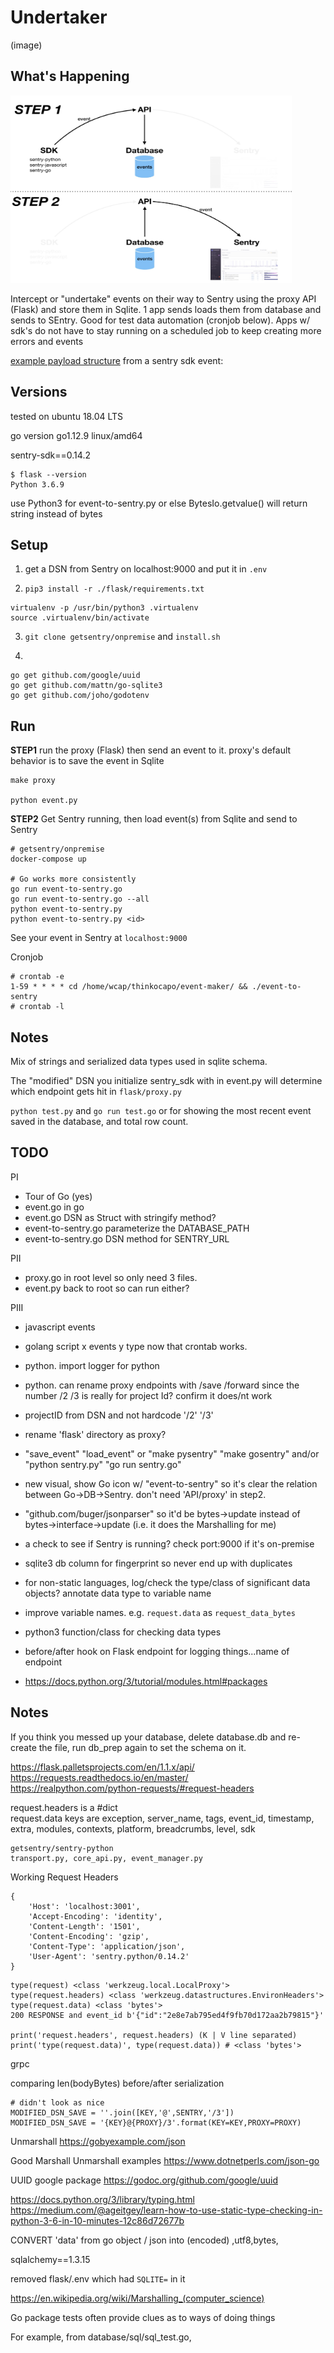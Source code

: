 # Undertaker
(image)

## What's Happening
<img src="./img/workflow-diagram.jpeg" width="450" height="300">  

Intercept or "undertake" events on their way to Sentry using the proxy API (Flask) and store them in Sqlite. 1 app sends loads them from database and sends to SEntry. Good for test data automation (cronjob below). Apps w/ sdk's do not have to stay running on a scheduled job to keep creating more errors and events

[example payload structure](./img/payload-structure.png) from a sentry sdk event:  

## Versions
tested on ubuntu 18.04 LTS

go version go1.12.9 linux/amd64

sentry-sdk==0.14.2

```
$ flask --version
Python 3.6.9
```

use Python3 for event-to-sentry.py or else BytesIo.getvalue() will return string instead of bytes

## Setup

1. get a DSN from Sentry on localhost:9000 and put it in `.env`

2. `pip3 install -r ./flask/requirements.txt`
```
virtualenv -p /usr/bin/python3 .virtualenv
source .virtualenv/bin/activate
```
3. `git clone getsentry/onpremise` and `install.sh`

4. 
```
go get github.com/google/uuid
go get github.com/mattn/go-sqlite3
go get github.com/joho/godotenv
```
## Run
**STEP1**
run the proxy (Flask) then send an event to it. proxy's default behavior is to save the event in Sqlite
```
make proxy

python event.py
```
**STEP2**
Get Sentry running, then load event(s) from Sqlite and send to Sentry
```
# getsentry/onpremise
docker-compose up

# Go works more consistently
go run event-to-sentry.go
go run event-to-sentry.go --all
python event-to-sentry.py
python event-to-sentry.py <id>
```
See your event in Sentry at `localhost:9000`

Cronjob
```
# crontab -e
1-59 * * * * cd /home/wcap/thinkocapo/event-maker/ && ./event-to-sentry
# crontab -l
```
## Notes
Mix of strings and serialized data types used in sqlite schema.

The "modified" DSN you initialize sentry_sdk with in event.py will determine which endpoint gets hit in `flask/proxy.py`

`python test.py` and `go run test.go` or for showing the most recent event saved in the database, and total row count.

## TODO

PI  
- Tour of Go (yes)
- event.go in go
- event.go DSN as Struct with stringify method?
- event-to-sentry.go parameterize the DATABASE_PATH
- event-to-sentry.go DSN method for SENTRY_URL

PII
- proxy.go in root level so only need 3 files.
- event.py back to root so can run either?


PIII  
- javascript events
- golang script x events y type now that crontab works.
- python. import logger for python
- python. can rename proxy endpoints with /save /forward since the number /2 /3 is really for project Id? confirm it does/nt work
- projectID from DSN and not hardcode '/2' '/3'

- rename 'flask' directory as proxy?
- "save_event" "load_event" or "make pysentry" "make gosentry" and/or "python sentry.py" "go run sentry.go"
- new visual, show Go icon w/ "event-to-sentry" so it's clear the relation between Go->DB->Sentry. don't need 'API/proxy' in step2.
- "github.com/buger/jsonparser" so it'd be bytes->update instead of bytes->interface->update (i.e. it does the Marshalling for me)
- a check to see if Sentry is running? check port:9000 if it's on-premise
- sqlite3 db column for fingerprint so never end up with duplicates
- for non-static languages, log/check the type/class of significant data objects? annotate data type to variable name
- improve variable names. e.g. `request.data` as `request_data_bytes`
- python3 function/class for checking data types  
- before/after hook on Flask endpoint for logging things...name of endpoint
- https://docs.python.org/3/tutorial/modules.html#packages

## Notes
If you think you messed up your database, delete database.db and re-create the file, run db_prep again to set the schema on it.

https://flask.palletsprojects.com/en/1.1.x/api/  
https://requests.readthedocs.io/en/master/  
https://realpython.com/python-requests/#request-headers  

request.headers is a #dict  
request.data keys are exception, server_name, tags, event_id, timestamp, extra, modules, contexts, platform, breadcrumbs, level, sdk  

```
getsentry/sentry-python
transport.py, core_api.py, event_manager.py
```

Working Request Headers
```
{
    'Host': 'localhost:3001',
    'Accept-Encoding': 'identity', 
    'Content-Length': '1501', 
    'Content-Encoding': 'gzip', 
    'Content-Type': 'application/json', 
    'User-Agent': 'sentry.python/0.14.2'
}
```

```
type(request) <class 'werkzeug.local.LocalProxy'>
type(request.headers) <class 'werkzeug.datastructures.EnvironHeaders'>
type(request.data) <class 'bytes'>
200 RESPONSE and event_id b'{"id":"2e8e7ab795ed4f9fb70d172aa2b79815"}'

print('request.headers', request.headers) (K | V line separated)
print('type(request.data)', type(request.data)) # <class 'bytes'>
```

grpc

comparing len(bodyBytes) before/after serialization

```
# didn't look as nice
MODIFIED_DSN_SAVE = ''.join([KEY,'@',SENTRY,'/3'])
MODIFIED_DSN_SAVE = '{KEY}@{PROXY}/3'.format(KEY=KEY,PROXY=PROXY)
```

Unmarshall
https://gobyexample.com/json

Good Marshall Unmarshall examples
https://www.dotnetperls.com/json-go

UUID google package
https://godoc.org/github.com/google/uuid

https://docs.python.org/3/library/typing.html  
https://medium.com/@ageitgey/learn-how-to-use-static-type-checking-in-python-3-6-in-10-minutes-12c86d72677b  

CONVERT 'data' from go object / json into (encoded) ,utf8,bytes,


sqlalchemy==1.3.15


removed flask/.env which had `SQLITE=` in it

https://en.wikipedia.org/wiki/Marshalling_(computer_science)



Go package tests often provide clues as to ways of doing things


For example, from database/sql/sql_test.go,